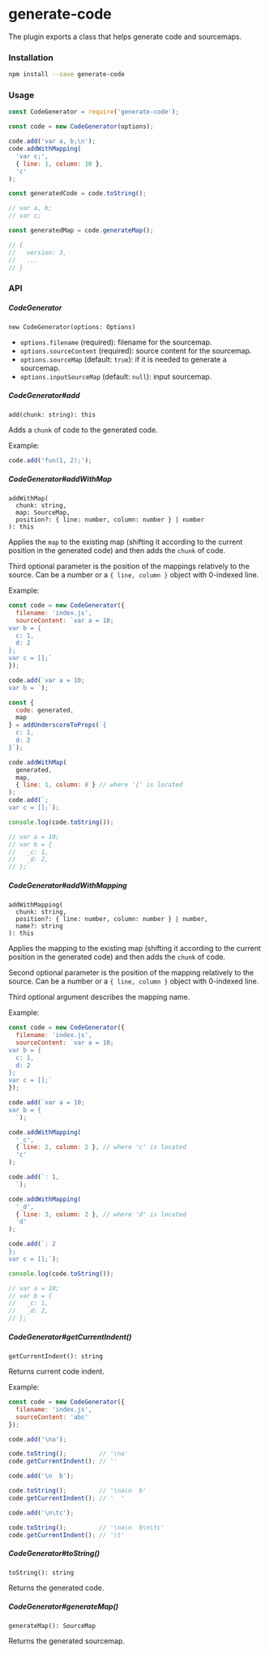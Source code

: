 # generate-code

The plugin exports a class that helps generate code and sourcemaps.

### Installation

```bash
npm install --save generate-code
```

### Usage

```js
const CodeGenerator = require('generate-code');

const code = new CodeGenerator(options);

code.add('var a, b;\n');
code.addWithMapping(
  'var c;',
  { line: 1, column: 10 },
  'c'
);

const generatedCode = code.toString();

// var a, b;
// var c;

const generatedMap = code.generateMap();

// {
//   version: 3,
//   ...
// }
```

### API

##### CodeGenerator

```
new CodeGenerator(options: Options)
```

* `options.filename` (required): filename for the sourcemap.
* `options.sourceContent` (required): source content for the sourcemap.
* `options.sourceMap` (default: `true`): if it is needed to generate
a sourcemap.
* `options.inputSourceMap` (default: `null`): input sourcemap.

##### CodeGenerator#add

```
add(chunk: string): this
```

Adds a `chunk` of code to the generated code.

Example:

```js
code.add('fun(1, 2);');
```

##### CodeGenerator#addWithMap

```
addWithMap(
  chunk: string,
  map: SourceMap,
  position?: { line: number, column: number } | number
): this
```

Applies the `map` to the existing map (shifting it according to the
current position in the generated code) and then adds the `chunk`
of code.

Third optional parameter is the position of the mappings relatively
to the source. Can be a number or a `{ line, column }` object with
0-indexed line.

Example:

```js
const code = new CodeGenerator({
  filename: 'index.js',
  sourceContent: `var a = 10;
var b = {
  c: 1,
  d: 2
};
var c = [];`
});

code.add(`var a = 10;
var b = `);

const {
  code: generated,
  map
} = addUnderscoreToProps(`{
  c: 1,
  d: 2
}`);

code.addWithMap(
  generated,
  map,
  { line: 1, column: 8 } // where '{' is located
);
code.add(`;
var c = [];`);

console.log(code.toString());

// var a = 10;
// var b = {
//   _c: 1,
//   _d: 2,
// };
```

##### CodeGenerator#addWithMapping

```
addWithMapping(
  chunk: string,
  position?: { line: number, column: number } | number,
  name?: string
): this
```

Applies the mapping to the existing map (shifting it according to the
current position in the generated code) and then adds the `chunk`
of code.

Second optional parameter is the position of the mapping relatively
to the source. Can be a number or a `{ line, column }` object with
0-indexed line.

Third optional argument describes the mapping name.

Example:

```js
const code = new CodeGenerator({
  filename: 'index.js',
  sourceContent: `var a = 10;
var b = {
  c: 1,
  d: 2
};
var c = [];`
});

code.add(`var a = 10;
var b = {
  `);

code.addWithMapping(
  '_c',
  { line: 2, column: 2 }, // where 'c' is located
  'c'
);

code.add(`: 1,
  `);

code.addWithMapping(
  '_d',
  { line: 3, column: 2 }, // where 'd' is located
  'd'
);

code.add(`: 2
};
var c = [];`);

console.log(code.toString());

// var a = 10;
// var b = {
//   _c: 1,
//   _d: 2,
// };
```

##### CodeGenerator#getCurrentIndent()

```
getCurrentIndent(): string
```

Returns current code indent.

Example:

```js
const code = new CodeGenerator({
  filename: 'index.js',
  sourceContent: 'abc'
});

code.add('\na');

code.toString();         // '\na'
code.getCurrentIndent(); // ''

code.add('\n  b');

code.toString();         // '\na\n  b'
code.getCurrentIndent(); // '  '

code.add('\n\tc');

code.toString();         // '\na\n  b\n\tc'
code.getCurrentIndent(); // '\t'
```

##### CodeGenerator#toString()

```
toString(): string
```

Returns the generated code.

##### CodeGenerator#generateMap()

```
generateMap(): SourceMap
```

Returns the generated sourcemap.
